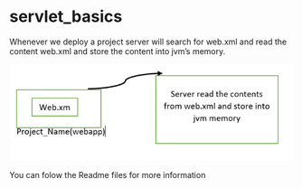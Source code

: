 # servlet_basics

Whenever we deploy a project server will search for web.xml and read the content web.xml and store the content into jvm’s memory.

![](/images/Deploy_1.PNG)




You can folow the Readme files for more information
